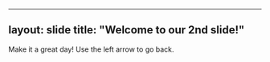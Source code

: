 ----
layout: slide
title: "Welcome to our 2nd slide!"
----

Make it a great day!
Use the left arrow to go back.
